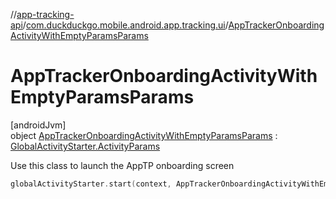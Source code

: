 //[app-tracking-api](../../../index.md)/[com.duckduckgo.mobile.android.app.tracking.ui](../index.md)/[AppTrackerOnboardingActivityWithEmptyParamsParams](index.md)

# AppTrackerOnboardingActivityWithEmptyParamsParams

[androidJvm]\
object [AppTrackerOnboardingActivityWithEmptyParamsParams](index.md) : [GlobalActivityStarter.ActivityParams](../../../../navigation-api/navigation-api/com.duckduckgo.navigation.api/-global-activity-starter/-activity-params/index.md)

Use this class to launch the AppTP onboarding screen

```kotlin
globalActivityStarter.start(context, AppTrackerOnboardingActivityWithEmptyParamsParams)
```
